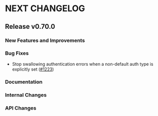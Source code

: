 # NEXT CHANGELOG

## Release v0.70.0

### New Features and Improvements

### Bug Fixes

- Stop swallowing authentication errors when a non-default auth type is 
  explicitly set ([#1223](https://github.com/databricks/databricks-sdk-go/pull/1223))

### Documentation

### Internal Changes

### API Changes
